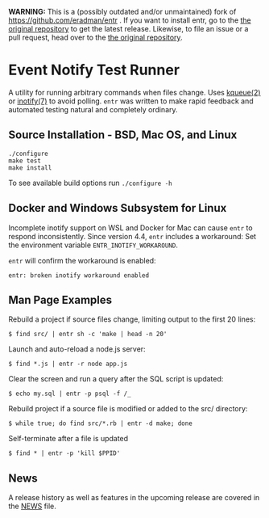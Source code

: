 **WARNING:** This is a (possibly outdated and/or unmaintained) fork of https://github.com/eradman/entr . If you want to install entr, go to the [the original repository](https://github.com/eradman/entr) to get the latest release. Likewise, to file an issue or a pull request, head over to the [the original repository](https://github.com/eradman/entr).

Event Notify Test Runner
========================

A utility for running arbitrary commands when files change. Uses [kqueue(2)] or
[inotify(7)] to avoid polling.  `entr` was written to make rapid feedback and
automated testing natural and completely ordinary.

Source Installation - BSD, Mac OS, and Linux
--------------------------------------------

    ./configure
    make test
    make install

To see available build options run `./configure -h`

Docker and Windows Subsystem for Linux
--------------------------------------

Incomplete inotify support on WSL and Docker for Mac can cause `entr`
to respond inconsistently. Since version 4.4, `entr` includes a workaround:
Set the environment variable `ENTR_INOTIFY_WORKAROUND`.

`entr` will confirm the workaround is enabled:

```
entr: broken inotify workaround enabled
```

Man Page Examples
-----------------

Rebuild a project if source files change, limiting output to the first 20 lines:

    $ find src/ | entr sh -c 'make | head -n 20'

Launch and auto-reload a node.js server:

    $ find *.js | entr -r node app.js

Clear the screen and run a query after the SQL script is updated:

    $ echo my.sql | entr -p psql -f /_

Rebuild project if a source file is modified or added to the src/ directory:

    $ while true; do find src/*.rb | entr -d make; done

Self-terminate after a file is updated

    $ find * | entr -p 'kill $PPID'

News
----

A release history as well as features in the upcoming release are covered in the
[NEWS] file.

[kqueue(2)]: http://man.openbsd.org/kqueue.2
[inotify(7)]: http://man.he.net/?section=all&topic=inotify
[NEWS]: https://raw.githubusercontent.com/eradman/entr/master/NEWS
